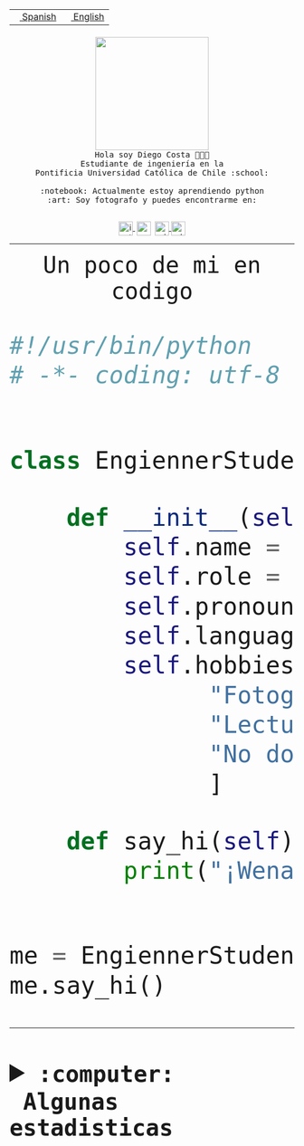 <table border="0"  align="right">
 <tr><td><a href="README.md"><img src="https://upload.wikimedia.org/wikipedia/commons/thumb/8/89/Bandera_de_Espa%C3%B1a.svg/1200px-Bandera_de_Espa%C3%B1a.svg.png" height="10"> Spanish</a></td>
 <td><a href="README.en.md"><img src="https://upload.wikimedia.org/wikipedia/commons/a/a4/Flag_of_the_United_States.svg" height="10"> English</a></td></tr>
</table><br><br><br>


<p align="center">
  <img src="https://github.com/diegocostares/diegocostares/blob/main/Images/aaa2.gif?raw=true" height="200px" weight="200px">
  <br><samp>
    Hola soy Diego Costa 👨🏻‍💻<br>
    Estudiante de ingeniería en la <br>
    Pontificia Universidad Católica de Chile :school:<br>
  <br>
    :notebook: Actualmente estoy aprendiendo python <br>
    :art: Soy fotografo y puedes encontrarme en: <br>
  <br></samp>
  
</p>

<p align="center">
   <a href="https://instagram.com/diegocosta_no" target="blank">
    <img 
    align="center" src="https://cdn.jsdelivr.net/npm/simple-icons@3.0.1/icons/instagram.svg" alt="instagram" height="25px" width="25px" />
  </a>
  <a style="border: 3px solid; color: white;"href="https://t.me/diegocosta_no" target="blank">
  <img
  align="center" alt="Telegram" width="25px" src="https://icons-for-free.com/iconfiles/png/512/Telegram-1324888767380505522.png" />
</a>
<a href="https://api.whatsapp.com/send?phone=56971897835&text=Hola!" target="blank">
  <img
  align="center" alt="wtsp" width="25px" src="https://img.icons8.com/pastel-glyph/2x/whatsapp--v2.png" />
</a>
<a href="https://www.linkedin.com/in/diego-costa-786249213/" target="blank">
  <img
  align="center" alt="wtsp" width="25px" src="https://img.icons8.com/metro/452/linkedin.png" />
</a>

  </a>
</p>

---


<p align="center"><font size="25"><samp>Un poco de mi en codigo</samp></front></p>


```python
#!/usr/bin/python
# -*- coding: utf-8 -*-


class EngiennerStudent:

    def __init__(self):
        self.name = "Diego Costa"
        self.role = "Estudiante"
        self.pronouns = "he/him"
        self.language_spoken = ["es_CL", "en_US"]
        self.hobbies = [
              "Fotografia",
              "Lectura",
              "No dormir",
              ]

    def say_hi(self):
        print("¡Wena mundo!")


me = EngiennerStudent()
me.say_hi()
```
---
<details>
  <summary><b><samp>:computer: &nbsp;Algunas estadisticas</samp></b></summary>
  <br/></p>

<!--START_SECTION:waka-->
![Code Time](http://img.shields.io/badge/Code%20Time-1%2C076%20hrs%2017%20mins-blue)

**Soy nocturno 🦉** 

```text
🌞 Mañana                 47 commits          ░░░░░░░░░░░░░░░░░░░░░░░░░   01.34 % 
🌆 Día                    1125 commits        ████████░░░░░░░░░░░░░░░░░   32.01 % 
🌃 Tarde                  1515 commits        ███████████░░░░░░░░░░░░░░   43.11 % 
🌙 Noche                  827 commits         ██████░░░░░░░░░░░░░░░░░░░   23.53 % 
```
📅 **Soy más productivo los Martes** 

```text
Lunes                    549 commits         ████░░░░░░░░░░░░░░░░░░░░░   15.62 % 
Martes                   632 commits         ████░░░░░░░░░░░░░░░░░░░░░   17.99 % 
Miércoles                450 commits         ███░░░░░░░░░░░░░░░░░░░░░░   12.81 % 
Jueves                   527 commits         ████░░░░░░░░░░░░░░░░░░░░░   15.00 % 
Viernes                  496 commits         ████░░░░░░░░░░░░░░░░░░░░░   14.11 % 
Sábado                   329 commits         ██░░░░░░░░░░░░░░░░░░░░░░░   09.36 % 
Domingo                  531 commits         ████░░░░░░░░░░░░░░░░░░░░░   15.11 % 
```


📊 **Esta semana me dediqué a** 

```text
🐱‍💻 Proyectos: 
2023-1-S4-Grupo2-Backend 9 hrs 38 mins       ██████████░░░░░░░░░░░░░░░   41.03 % 
2023-1-S4-Grupo2-IA      5 hrs 33 mins       ██████░░░░░░░░░░░░░░░░░░░   23.69 % 
UbiCate-v2               2 hrs 33 mins       ███░░░░░░░░░░░░░░░░░░░░░░   10.90 % 
t                        2 hrs 29 mins       ███░░░░░░░░░░░░░░░░░░░░░░   10.58 % 
2023-1-S4-Grupo2-Scraper 1 hr 27 mins        ██░░░░░░░░░░░░░░░░░░░░░░░   06.19 % 
```


 Last Updated on 20/06/2023 04:22:44 UTC
<!--END_SECTION:waka-->
  
  

<p align="center"> <img src="https://github-readme-stats.vercel.app/api?username=diegocostares&show_icons=true&theme=ayu-mirage" alt="abhisheknaiidu" /></p>
 
</details>
